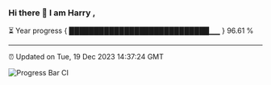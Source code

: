 ### Hi there 👋 I am Harry , 

⏳ Year progress { ████████████████████████████▁▁ } 96.61 %

---

⏰ Updated on Tue, 19 Dec 2023 14:37:24 GMT

![Progress Bar CI](https://github.com/duykhang68/duykhang68/workflows/Progress%20Bar%20CI/badge.svg)
